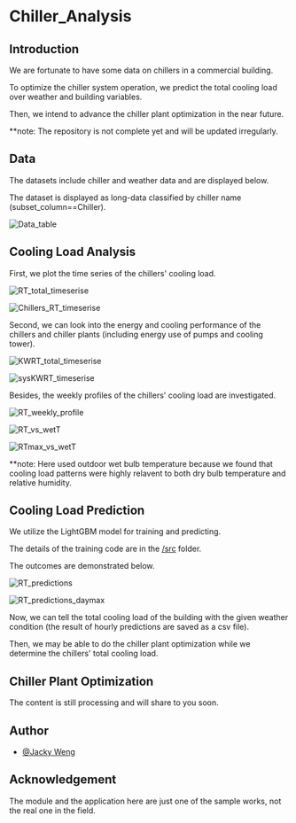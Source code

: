 # Chiller_Analysis

## Introduction
We are fortunate to have some data on chillers in a commercial building.

To optimize the chiller system operation, we predict the total cooling load over weather and building variables.

Then, we intend to advance the chiller plant optimization in the near future.

**note: The repository is not complete yet and will be updated irregularly.

## Data
The datasets include chiller and weather data and are displayed below.

The dataset is displayed as long-data classified by chiller name (subset_column==Chiller).

![Data_table](https://github.com/JackyWeng526/Chiller_Analysis/blob/main/docs/Data_table.PNG)


## Cooling Load Analysis
First, we plot the time series of the chillers' cooling load.

![RT_total_timeserise](https://github.com/JackyWeng526/Chiller_Analysis/blob/main/docs/RT_total_timeserise.PNG)

![Chillers_RT_timeserise](https://github.com/JackyWeng526/Chiller_Analysis/blob/main/docs/Chillers_RT_timeserise.PNG)

Second, we can look into the energy and cooling performance of the chillers and chiller plants (including energy use of pumps and cooling tower).

![KWRT_total_timeserise](https://github.com/JackyWeng526/Chiller_Analysis/blob/main/docs/Chillers_performance_timeserise.PNG)

![sysKWRT_timeserise](https://github.com/JackyWeng526/Chiller_Analysis/blob/main/docs/System_performance_timeserise.PNG)

Besides, the weekly profiles of the chillers' cooling load are investigated.

![RT_weekly_profile](https://github.com/JackyWeng526/Chiller_Analysis/blob/main/docs/RT_weekly_profile.PNG)

![RT_vs_wetT](https://github.com/JackyWeng526/Chiller_Analysis/blob/main/docs/RT_vs_wetT.PNG)

![RTmax_vs_wetT](https://github.com/JackyWeng526/Chiller_Analysis/blob/main/docs/RTmax_vs_wetT.PNG)

**note: Here used outdoor wet bulb temperature because we found that cooling load patterns were highly relavent to both dry bulb temperature and relative humidity.

## Cooling Load Prediction
We utilize the LightGBM model for training and predicting.

The details of the training code are in the [/src](https://github.com/JackyWeng526/Chiller_Analysis/blob/main/src/Cooling_load_predict.py) folder.

The outcomes are demonstrated below.

![RT_predictions](https://github.com/JackyWeng526/Chiller_Analysis/blob/main/docs/RT_predictions.PNG)

![RT_predictions_daymax](https://github.com/JackyWeng526/Chiller_Analysis/blob/main/docs/RT_predictions_dailymax.PNG)

Now, we can tell the total cooling load of the building with the given weather condition (the result of hourly predictions are saved as a csv file).

Then, we may be able to do the chiller plant optimization while we determine the chillers' total cooling load.

## Chiller Plant Optimization
The content is still processing and will share to you soon.


## Author
- [@Jacky Weng](https://github.com/JackyWeng526)


## Acknowledgement
The module and the application here are just one of the sample works, not the real one in the field.
